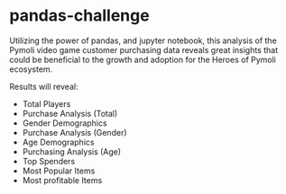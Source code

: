 # pandas-challenge
Utilizing the power of pandas, and jupyter notebook, this analysis of the Pymoli video game customer purchasing data reveals great insights that could be beneficial to the growth and adoption for the Heroes of Pymoli ecosystem. 

Results will reveal:

- Total Players 
- Purchase Analysis (Total)
- Gender Demographics
- Purchase Analysis (Gender)
- Age Demographics
- Purchasing Analysis (Age)
- Top Spenders
- Most Popular Items
- Most profitable Items

